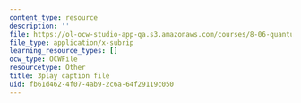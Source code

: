 ```yaml
---
content_type: resource
description: ''
file: https://ol-ocw-studio-app-qa.s3.amazonaws.com/courses/8-06-quantum-physics-iii-spring-2018/fb61d4624f074ab92c6a64f29119c050_p3NpyfNp78.srt
file_type: application/x-subrip
learning_resource_types: []
ocw_type: OCWFile
resourcetype: Other
title: 3play caption file
uid: fb61d462-4f07-4ab9-2c6a-64f29119c050
---
```

